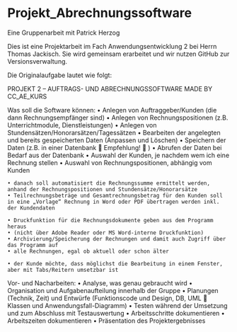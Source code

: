 # Projekt_Abrechnungssoftware

Eine Gruppenarbeit mit Patrick Herzog

Dies ist eine Projektarbeit im Fach Anwendungsentwicklung 2 bei Herrn Thomas Jackisch.
Sie wird gemeinsam erarbeitet und wir nutzen GitHub zur Versionsverwaltung.

Die Originalaufgabe lautet wie folgt:

PROJEKT 2 – AUFTRAGS- UND ABRECHNUNGSSOFTWARE MADE BY CC_AE_KURS

Was soll die Software können:
    • Anlegen von Auftraggeber/Kunden (die dann Rechnungsempfänger sind)
    • Anlegen von Rechnungspositionen (z.B. Unterrichtmodule, Dienstleistungen)
    • Anlegen von Stundensätzen/Honorarsätzen/Tagessätzen
    • Bearbeiten der angelegten und bereits gespeicherten Daten (Anpassen und Löschen)
    • Speichern der Daten (z.B. in einer Datenbank  Empfehlung!  )
    • Abrufen der Daten bei Bedarf aus der Datenbank
    • Auswahl der Kunden, je nachdem wem ich eine Rechnung stellen
    • Auswahl von Rechnungspositionen, abhängig vom Kunden


    • danach soll automatisiert die Rechnungssumme ermittelt werden, anhand der Rechnungspositionen und Stundensätze/Honorarsätze
    • Teilrechnungsbeträge und Gesamtrechnungsbetrag für den Kunden soll in eine „Vorlage“ Rechnung in Word oder PDF übertragen werden inkl. der Kundendaten

    • Druckfunktion für die Rechnungsdokumente geben aus dem Programm heraus
    • (nicht über Adobe Reader oder MS Word-interne Druckfunktion)
    • Archivierung/Speicherung der Rechnungen und damit auch Zugriff über das Programm auf  
    • alle Rechnungen, egal ob aktuell oder schon älter

    • der Kunde möchte, dass möglichst die Bearbeitung in einem Fenster, aber mit Tabs/Reitern umsetzbar ist

Vor- und Nacharbeiten:
    • Analyse, was genau gebraucht wird
    • Organisation und Aufgabenaufteilung innerhalb der Gruppe
    • Planungen (Technik, Zeit) und Entwürfe (Funktionscode und Design, DB, UML  Klassen und Anwendungsfall-Diagramm)
    • Testen während der Umsetzung und zum Abschluss mit Testauswertung
    • Arbeitsschritte dokumentieren
    • Arbeitszeiten dokumentieren
    • Präsentation des Projektergebnisses
